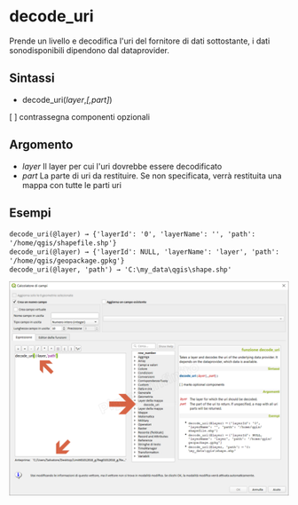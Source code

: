 # decode_uri

Prende un livello e decodifica l'uri del fornitore di dati sottostante, i dati sonodisponibili dipendono dal dataprovider.

## Sintassi

* decode_uri(_layer_,_[,part]_)

[ ] contrassegna componenti opzionali

## Argomento

* *layer* Il layer per cui l'uri dovrebbe essere decodificato
* *part* La parte di uri da restituire. Se non specificata, verrà restituita una mappa con tutte le parti uri

## Esempi
```
decode_uri(@layer) → {'layerId': '0', 'layerName': '', 'path': '/home/qgis/shapefile.shp'}
decode_uri(@layer) → {'layerId': NULL, 'layerName': 'layer', 'path': '/home/qgis/geopackage.gpkg'}
decode_uri(@layer, 'path') → 'C:\my_data\qgis\shape.shp'
```

![](../../img/layer_della_mappa/decode_uri1.png)
